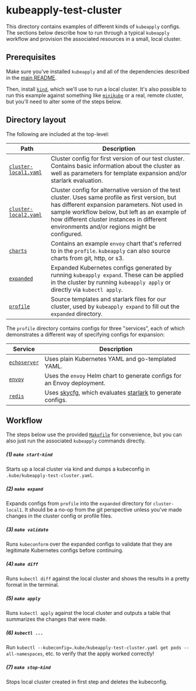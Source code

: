# kubeapply-test-cluster

This directory contains examples of different kinds of `kubeapply` configs. The
sections below describe how to run through a typical `kubeapply` workflow and
provision the associated resources in a small, local cluster.

## Prerequisites

Make sure you've installed `kubeapply` and all of the dependencies described in the
[main README](/README.md#installing).

Then, install [`kind`](https://kind.sigs.k8s.io/docs/user/quick-start/), which we'll use to run a
local cluster. It's also possible to run this example against something like
[`minikube`](https://kubernetes.io/docs/tasks/tools/install-minikube/) or a real, remote cluster,
but you'll need to alter some of the steps below.

## Directory layout

The following are included at the top-level:

| Path | Description |
| ---- | ----------- |
| [`cluster-local1.yaml`](/examples/kubeapply-test-cluster/cluster-local1.yaml) | Cluster config for first version of our test cluster. Contains basic information about the cluster as well as parameters for template expansion and/or starlark evaluation. |
| [`cluster-local2.yaml`](/examples/kubeapply-test-cluster/cluster-local2.yaml) | Cluster config for alternative version of the test cluster. Uses same profile as first version, but has different expansion parameters. Not used in sample workflow below, but left as an example of how different cluster instances in different environments and/or regions might be configured. |
| [`charts`](/examples/kubeapply-test-cluster/charts) | Contains an example `envoy` chart that's referred to in the `profile`. `kubeapply` can also source charts from git, http, or s3. |
| [`expanded`](/examples/kubeapply-test-cluster/expanded) |  Expanded Kubernetes configs generated by running `kubeapply expand`. These can be applied in the cluster by running `kubeapply apply` or directly via `kubectl apply`. |
| [`profile`](/examples/kubeapply-test-cluster/profile) | Source templates and starlark files for our cluster, used by `kubeapply expand` to fill out the `expanded` directory. |

The `profile` directory contains configs for three "services", each of which demonstrates a
different way of specifying configs for expansion:

| Service | Description |
| ------- | ----------- |
| [`echoserver`](/examples/kubeapply-test-cluster/profile/apps/echoserver) |  Uses plain Kubernetes YAML and go-templated YAML. |
| [`envoy`](/examples/kubeapply-test-cluster/profile/apps/envoy) | Uses the `envoy` Helm chart to generate configs for an Envoy deployment. |
| [`redis`](/examples/kubeapply-test-cluster/profile/apps/redis) | Uses [skycfg](https://github.com/stripe/skycfg), which evaluates [starlark](https://docs.bazel.build/versions/master/skylark/language.html) to generate configs. |

## Workflow

The steps below use the provided [`Makefile`](/examples/kubeapply-test-cluster/Makefile) for
convenience, but you can also just run the associated `kubeapply` commands directly.

##### (1) `make start-kind`

Starts up a local cluster via kind and dumps a kubeconfig in `.kube/kubeapply-test-cluster.yaml`.

##### (2) `make expand`

Expands configs from `profile` into the `expanded` directory for `cluster-local1`.
It should be a no-op from the git perspective unless you've made changes in the cluster
config or profile files.

##### (3) `make validate`

Runs `kubeconform` over the expanded configs to validate that they are legitimate Kubernetes
configs before continuing.

##### (4) `make diff`

Runs `kubectl diff` against the local cluster and shows the results in a pretty format in the
terminal.

##### (5) `make apply`

Runs `kubectl apply` against the local cluster and outputs a table that summarizes the changes
that were made.

##### (6) `kubectl ...`

Run `kubectl --kubeconfig=.kube/kubeapply-test-cluster.yaml get pods --all-namespaces`, etc.
to verify that the apply worked correctly!

##### (7) `make stop-kind`

Stops local cluster created in first step and deletes the kubeconfig.

